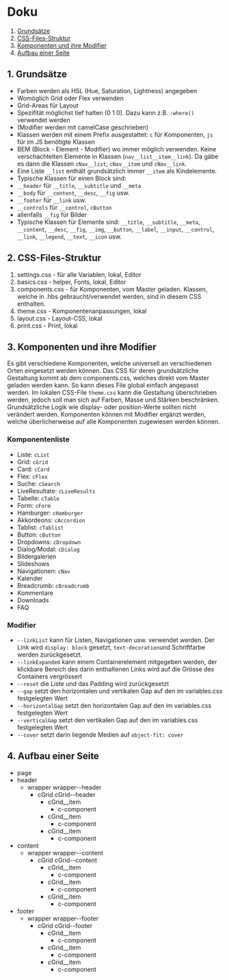 # Doku

1. [Grundsätze](#1-grundsätze)
2. [CSS-Files-Struktur](#css-files-struktur)
3. [Komponenten und ihre Modifier](##3.-Komponenten-und-ihre-Modifier)
4. [Aufbau einer Seite](##4.-aufbau-einer-seite)


## 1. Grundsätze
* Farben werden als HSL (Hue, Saturation, Lightness) angegeben
* Womöglich Grid oder Flex verwenden
 * Grid-Areas für Layout
* Spezifität möglichst tief halten (0 1 0). Dazu kann z.B. `:where()` verwendet werden
* (Modifier werden mit camelCase geschrieben)
* Klassen werden mit einem Prefix ausgestattet: `c` für Komponenten, `js` für im JS benötigte Klassen
* BEM (Block - Element - Modifier) wo immer möglich verwenden. Keine verschachtelten Elemente in Klassen (`nav__list__item__link`). Da gäbe es dann die Klassen `cNav__list`, `cNav__item` und `cNav__link`. 
* Eine Liste `__list` enthält grundsätzlich immer `__item` als Kindelemente.
* Typische Klassen für einen Block sind:
 * `__header` für `__title`, `__subtitle` und `__meta`
 * `__body` für `__content`, `__desc`, `__fig` usw.
 * `__footer` für `__link` usw. 
 * `__controls` für `__control`, `cButton`
 * allenfalls `__fig` für Bilder
* Typische Klassen für Elemente sind: `__title`, `__subtitle`, `__meta`, `__content`, `__desc`, `__fig`, `__img`, `__button`, `__label`, `__input`, `__control`, `__link`, `__legend`, `__text`, `__icon` usw.

## 2. CSS-Files-Struktur
1. settings.css - für alle Variablen, lokal, Editor
2. basics.css - helper, Fonts, lokal, Editor
3. components.css - für Komponenten, vom Master geladen. Klassen, welche in .hbs gebraucht/verwendet werden, sind in diesem CSS enthalten.
4. theme.css - Komponentenanpassungen, lokal
5. layout.css - Layout-CSS, lokal
6. print.css - Print, lokal


## 3. Komponenten und ihre Modifier
Es gibt verschiedene Komponenten, welche universell an verschiedenen Orten eingesetzt werden können. Das CSS für deren grundsätzliche Gestaltung kommt ab dem components.css, welches direkt vom Master geladen werden kann. So kann dieses File global einfach angepasst werden. Im lokalen CSS-File `theme.css` kann die Gestaltung überschrieben werden, jedoch soll man sich auf Farben, Masse und Stärken beschränken. Grundsätzliche Logik wie display- oder position-Werte sollten nicht verändert werden.
Komponenten können mit Modifier ergänzt werden, welche überlicherweise auf alle Komponenten zugewiesen werden können.

### Komponentenliste
* Liste: `cList`
* Grid: `cGrid`
* Card: `cCard`
* Flex: `cFlex`
* Suche: `cSearch`
* LiveResultate: `cLiveResults`
* Tabelle: `cTable`
* Form: `cForm`
* Hamburger: `cHamburger`
* Akkordeons: `cAccordion`
* Tablist: `cTablist`
* Button: `cButton`
* Dropdowns: `cDropdown`
* Dialog/Modal: `cDialog`
* Bildergalerien
* Slideshows
* Navigationen: `cNav`
* Kalender
* Breadcrumb: `cBreadcrumb`
* Kommentare
* Downloads
* FAQ

### Modifier
* `--linkList` kann für Listen, Navigationen usw. verwendet werden. Der Link wird `display: block` gesetzt, `text-decoration`und Schriftfarbe werden zurückgesetzt.
* `--linkExpanded` kann einem Containerelement mitgegeben werden, der klickbare Bereich des darin enthaltenen Links wird auf die Grösse des Containers vergrössert
* `--reset` die Liste und das Padding wird zurückgesetzt
* `--gap` setzt den horizontalen und vertikalen Gap auf den im variables.css festgelegten Wert
* `--horizontalGap` setzt den horizontalen Gap auf den im variables.css festgelegten Wert
* `--verticalGap` setzt den vertikalen Gap auf den im variables.css festgelegten Wert
* `--cover` setzt darin liegende Medien auf `object-fit: cover`

## 4. Aufbau einer Seite
* page
 * header
     * wrapper wrapper--header
         * cGrid cGrid--header
             * cGrid__item
                 * c-component
             * cGrid__item
                 * c-component
             * cGrid__item
                 * c-component
 * content
     * wrapper wrapper--content
         * cGrid cGrid--content
             * cGrid__item
                 * c-component
             * cGrid__item
                 * c-component
             * cGrid__item
                 * c-component
 * footer
     * wrapper wrapper--footer
         * cGrid cGrid--footer
             * cGrid__item
                 * c-component
             * cGrid__item
                 * c-component
             * cGrid__item
                 * c-component